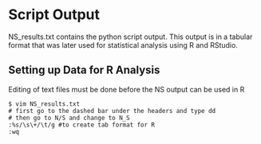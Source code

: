 # Script Output 
NS_results.txt contains the python script output. This output is in a tabular format that was later used for statistical analysis using R and RStudio.
## Setting up Data for R Analysis
Editing of text files must be done before the NS output can be used in R
```
$ vim NS_results.txt
# first go to the dashed bar under the headers and type dd
# then go to N/S and change to N_S
:%s/\s\+/\t/g #to create tab format for R
:wq
```
